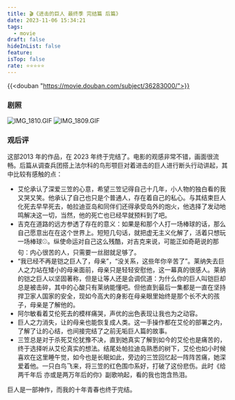 ```yaml
---
title: 🎬《进击的巨人 最终季 完结篇 后篇》
date: 2023-11-06 15:34:21
tags:
  - movie
draft: false
hideInList: false
feature: 
isTop: false
rate: ⭐️⭐️⭐️⭐️⭐️
---
```


{{<douban "https://movie.douban.com/subject/36283000/">}}


### 剧照
![IMG_1810.GIF](https://bestkxt.oss-cn-guangzhou.aliyuncs.com/img/202311061536346.GIF)
![IMG_1809.GIF](https://bestkxt.oss-cn-guangzhou.aliyuncs.com/img/202311061536261.GIF)





### 观后评
这部2013 年的作品，在 2023 年终于完结了。电影的观感非常不错，画面很流畅。后篇从调查兵团搭上法尔科的鸟形颚巨对着进击的巨人进行断头行动讲起，其中比较有感触的点：

- 艾伦承认了深爱三笠的心意，希望三笠记得自己十几年，小人物的独白看的我又哭又笑。他承认了自己也只是个普通人，存在着自己的私心。与其结束巨人化死去早早死去，帕拉迪亚岛和同伴们还得承受岛外的炮火，他选择了发动地鸣解决这一切，当然，他的死亡也已经早就预料到了吧。
- 吉克在道路的远方参透了存在的意义：如果是和那个人打一场棒球的话，那么自己愿意出在在这个世界上。短短几句话，就把虚无主义化解了，活着只想玩一场棒球⚾️。纵使命运对自己这么残酷，对吉克来说，可能正如奇葩说的那句：内心很苦的人，只需要一丝甜就足够了。
- “我已经不再是铠之巨人了，母亲”，“没关系，这些年你辛苦了”。莱纳失去巨人之力站在矮小的母亲面前，母亲只是轻轻安慰他，这一幕真的很感人。莱纳的铠之巨人以坚固著称，但是让等人还是会调侃道：为什么你的巨人叫铠巨却总是被击碎，其中的心酸只有莱纳能懂吧。但他直到最后一集都是一直在坚持捍卫家人国家的安全，现如今高大的身影在母亲眼里始终是那个长不大的孩子，母亲是了解他的。
- 阿尔敏看着艾伦死去的模样痛哭，声优的出色表现让我也为之动容。
- 巨人之力消失，让的母亲也能恢复成人类。这一手操作都在艾伦的部署之内，了解了让的心结，也间接完结了之前无垢巨人篇的故事。
- 三笠总是对于杀死艾伦犹豫不决，直到她真实了解到如今的艾伦也是痛苦的，终于选择听从艾伦真实的想法。结尾处帕拉迪岛熟悉的树下，艾伦也如小时候喜欢在这里睡午觉，如今也是长眠如此，旁边的三笠回忆起一阵阵苦痛，她深爱着他。一只白鸟飞来，将三笠的红色围巾系好，打破了这份悲伤。此时《给两千年后 亦或是两万年后的你》副歌响起，看的我也饱含热泪。


巨人是一部神作，而我的十年青春也终于完结。


<!--more-->

